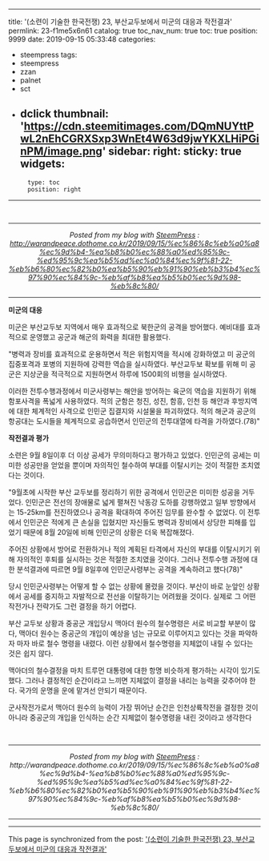 
---
title: '(소련이 기술한 한국전쟁) 23, 부산교두보에서 미군의 대응과 작전결과'
permlink: 23-f1me5x6n61
catalog: true
toc_nav_num: true
toc: true
position: 9999
date: 2019-09-15 05:33:48
categories:
- steempress
tags:
- steempress
- zzan
- palnet
- sct
- dclick
thumbnail: 'https://cdn.steemitimages.com/DQmNUYttPwL2nEhCGRXSxp3WnEt4W63d9jwYKXLHiPGinPM/image.png'
sidebar:
    right:
        sticky: true
widgets:
    -
        type: toc
        position: right
---


 <br /><center><hr/><em>Posted from my blog with <a href='https://wordpress.org/plugins/steempress/'>SteemPress</a> : http://warandpeace.dothome.co.kr/2019/09/15/%ec%86%8c%eb%a0%a8%ec%9d%b4-%ea%b8%b0%ec%88%a0%ed%95%9c-%ed%95%9c%ea%b5%ad%ec%a0%84%ec%9f%81-22-%eb%b6%80%ec%82%b0%ea%b5%90%eb%91%90%eb%b3%b4%ec%97%90%ec%84%9c-%eb%af%b8%ea%b5%b0%ec%9d%98-%eb%8c%80/ </em><hr/></center><p><strong>미군의 대응</strong></p>
<p>미군은 부산교두보 지역에서 매우 효과적으로 북한군의 공격을 방어했다. 예비대를 효과적으로 운영했고 공군과 해군의 화력을 최대한 활용했다. </p>
<p>"병력과 장비를 효과적으로 운용하면서 적은 위험지역을 적시에 강화하였고 미 공군의 집중포격과 포병의 지원하에 강력한 역습을 실시하였다. 부산교두보 확보를 위해 미 공군은 지상군을 적극적으로 지원하면서 하루에 1500회의 비행을 실시하였다.</p>
<p>이러한 전투수행과정에서 미군사령부는 해안을 방어하는 육군의 역습을 지원하기 위해 함포사격을 폭넓게 사용하였다. 적의 군함은 청진, 성진, 함흥, 인천 등 해안과 후방지역에 대한 체계적인 사격으로 인민군 집결지와 시설물을 파괴하였다. 적의 해군과 공군의 항공대는 도시들을 체계적으로 공습하면서 인민군의 전투대열에 타격을 가하였다.(78)"</p>
<p><strong>작전결과 평가</strong></p>
<p>소련은 9월 8일이후 더 이상 공세가 무의미하다고 평가하고 있었다. 인민군의 공세는 미미한 성공만을 얻었을 뿐이며 자의적인 철수하여 부대를 이탈시키는 것이 적절한 조치였다는 것이다. </p>
<p>"9월초에 시작한 부산 교두보를 정리하기 위한 공격에서 인민군은 미미한 성공을 거두었다. 인민군은 전선의 장애물로 넓게 펼쳐진 낙동강 도하를 강행하였고 일부 방향에서는 15-25km를 전진하였으나 공격을 확대하여 주어진 임무를 완수할 수 없었다. 이 전투에서 인민군은 적에게 큰 손실을 입혔지만 자신들도 병력과 장비에서 상당한 피해를 입었기 때문에 8월 20일에 비해 인민군의 상황은 더욱 복잡해졌다. </p>
<p>주어진 상황에서 방어로 전환하거나 적의 계획된 타격에서 자신의 부대를 이탈시키기 위해 자의적인 후퇴를 실시하는 것은 적절한 조치였을 것이다. 그러나 전투수행 과정에 대한 분석결과에 따르면 9월 8일후에 인민군사령부는 공격을 계속하려고 했다(78)"</p>
<p>당시 인민군사령부는 어떻게 할 수 없는 상황에 몰렸을 것이다. 부산이 바로 눈앞인 상황에서 공세를 중지하고 자발적으로 전선을 이탈하기는 어려웠을 것이다. 실제로 그 어떤 작전가나 전략가도 그런 결정을 하기 어렵다. </p>
<p>부산 교두보 상황과 중공군 개입당시 맥아더 원수의 철수명령은 서로 비교할 부분이 많다, 맥아더 원수는 중공군의  개입이 예상을 넘는 규모로 이루어지고 있다는 것을 파악하자 마자 바로 철수 명령을 내렸다. 이런 상황에서 철수명령을 지체없이 내릴 수 있다는 것은 쉽지 않다. </p>
<p>맥아더의 철수결정을 마치 트루먼 대통령에 대한 항명 비슷하게 평가하는 시각이 있기도 했다. 그러나 결정적인 순간이라고 느끼면 지체없이 결정을 내리는 능력을 갖추어야 한다. 국가의 운명을 운에 맡겨선 안되기 때문이다. </p>
<p>군사작전가로서 맥아더 원수의 능력이 가장 뛰어난 순간은 인천상륙작전을 결정한 것이 아니라 중공군의 개입을 인식하는 순간 지체없이 철수명령을 내린 것이라고 생각한다 </p>
<p></p>
 <br /><center><hr/><em>Posted from my blog with <a href='https://wordpress.org/plugins/steempress/'>SteemPress</a> : http://warandpeace.dothome.co.kr/2019/09/15/%ec%86%8c%eb%a0%a8%ec%9d%b4-%ea%b8%b0%ec%88%a0%ed%95%9c-%ed%95%9c%ea%b5%ad%ec%a0%84%ec%9f%81-22-%eb%b6%80%ec%82%b0%ea%b5%90%eb%91%90%eb%b3%b4%ec%97%90%ec%84%9c-%eb%af%b8%ea%b5%b0%ec%9d%98-%eb%8c%80/ </em><hr/></center>

- - -

This page is synchronized from the post: ['(소련이 기술한 한국전쟁) 23, 부산교두보에서 미군의 대응과 작전결과'](https://steemit.com/@wisdomandjustice/23-f1me5x6n61)
